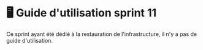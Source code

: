 # 🖥️ Guide d'utilisation sprint 11

Ce sprint ayant été dédié à la restauration de l'infrastructure, il n'y a pas de guide d'utilisation.
